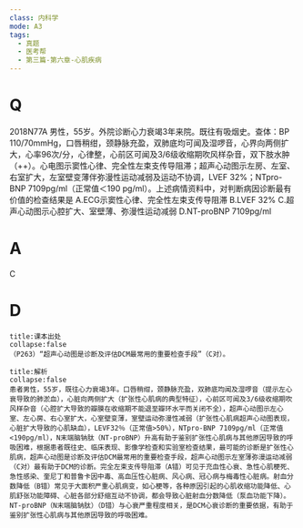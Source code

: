 ```yaml
---
class: 内科学
mode: A3
tags:
  - 真题
  - 医考帮
  - 第三篇-第六章-心肌疾病
---
```


# Q
2018N77A 男性，55岁。外院诊断心力衰竭3年来院。既往有吸烟史。查体：BP 110/70mmHg，口唇稍绀，颈静脉充盈，双肺底均可闻及湿啰音，心界向两侧扩大，心率96次/分，心律整，心前区可闻及3/6级收缩期吹风样杂音，双下肢水肿（++）。心电图示窦性心律、完全性左束支传导阻滞；超声心动图示左房、左室、右室扩大，左室壁变薄伴弥漫性运动减弱及运动不协调，LVEF 32%；NTpro-BNP 7109pg/ml（正常值＜190 pg/ml）。上述病情资料中，对判断病因诊断最有价值的检查结果是
A.ECG示窦性心律、完全性左束支传导阻滞
B.LVEF 32%
C.超声心动图示心腔扩大、室壁薄、弥漫性运动减弱
D.NT-proBNP 7109pg/ml

# A
C
# D
```ad-note
title:课本出处
collapse:false
（P263）“超声心动图是诊断及评估DCM最常用的重要检查手段”（C对）。
```

```ad-summary
title:解析
collapse:false
患者男性，55岁，既往心力衰竭3年。口唇稍绀，颈静脉充盈，双肺底均闻及湿啰音（提示左心衰导致的肺淤血），心脏向两侧扩大（扩张性心肌病的典型特征），心前区可闻及3/6级收缩期吹风样杂音（心腔扩大导致的瓣膜在收缩期不能退至瓣环水平而关闭不全），超声心动图示左心室、左心房、右心室扩大，心室壁变薄，室壁运动弥漫性减弱（扩张性心肌病超声心动图表现，心脏扩大导致的心肌缺血），LEVF32％（正常值>50%），NTpro-BNP 7109pg/ml（正常值<190pg/ml），N末端脑钠肽（NT-proBNP）升高有助于鉴别扩张性心肌病与其他原因导致的呼吸困难，根据患者既往史、临床表现、影像学检查和实验室检查结果，最可能的诊断是扩张性心肌病，超声心动图是诊断及评估DCM最常用的重要检查手段，超声心动图示左室薄弥漫运动减弱（C对）最有助于DCM的诊断。完全左束支传导阻滞（A错）可见于充血性心衰、急性心肌梗死、急性感染、奎尼丁和普鲁卡因中毒、高血压性心脏病、风心病、冠心病与梅毒性心脏病。射血分数降低（B错）常见于大面积严重心肌病变，如心梗等，各种原因引起的心肌收缩功能降低、心肌舒张功能障碍、心脏各部分舒缩互动不协调，都会导致心脏射血分数降低（泵血功能下降）。NT-proBNP（N末端脑钠肽）（D错）与心衰严重程度相关，是DCM心衰诊断的重要依据，有助于鉴别扩张性心肌病与其他原因导致的呼吸困难。
```

